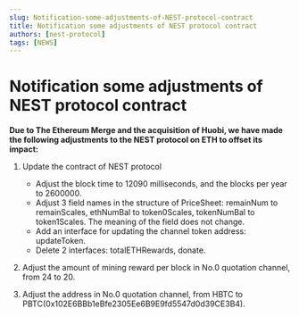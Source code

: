 ```yaml
---
slug: Notification-some-adjustments-of-NEST-protocol-contract 
title: Notification some adjustments of NEST protocol contract 
authors: [nest-protocol]
tags: [NEWS]
---
```


# Notification some adjustments of NEST protocol contract 

**Due to The Ethereum Merge and the acquisition of Huobi, we have made the following adjustments to the NEST protocol on ETH to offset its impact:**

1. Update the contract of NEST protocol
   - Adjust the block time to 12090 milliseconds, and the blocks per year to 2600000.
   - Adjust 3 field names in the structure of PriceSheet: remainNum to remainScales, ethNumBal to token0Scales, tokenNumBal to token1Scales. The meaning of the field does not change.
   - Add an interface for updating the channel token address: updateToken.
   - Delete 2 interfaces: totalETHRewards, donate.
   
2. Adjust the amount of mining reward per block in No.0 quotation channel, from 24 to 20.

3. Adjust the address in No.0 quotation channel, from HBTC to PBTC(0x102E6BBb1eBfe2305Ee6B9E9fd5547d0d39CE3B4).
